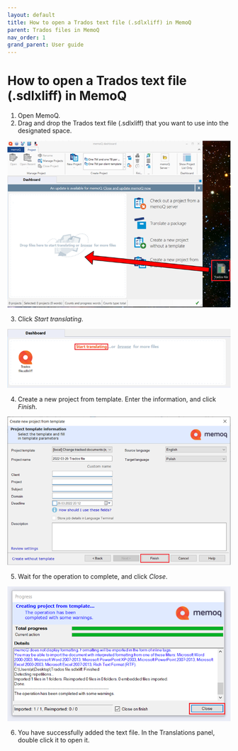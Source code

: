 ```yaml
---
layout: default
title: How to open a Trados text file (.sdlxliff) in MemoQ
parent: Trados files in MemoQ
nav_order: 1
grand_parent: User guide
---
```


# How to open a Trados text file (.sdlxliff) in MemoQ

1.	Open MemoQ.
2.	Drag and drop the Trados text file (.sdlxliff) that you want to use into the designated space.

![](../../../assets/images/Picture1.png)

3.	Click *Start translating*.

![](../../../assets/images/Picture2.png)

4.	Create a new project from template. Enter the information, and click *Finish*.

![](../../../assets/images/Picture3.png)

5.	Wait for the operation to complete, and click *Close*.

![](../../../assets/images/Picture4.png)

6.	You have successfully added the text file. In the Translations panel, double click it to open it.